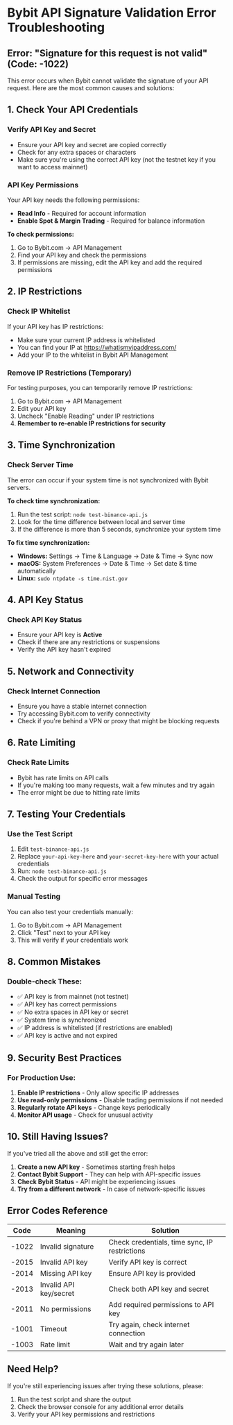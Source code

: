 # Bybit API Signature Validation Error Troubleshooting

## Error: "Signature for this request is not valid" (Code: -1022)

This error occurs when Bybit cannot validate the signature of your API request. Here are the most common causes and solutions:

## 1. Check Your API Credentials

### Verify API Key and Secret
- Ensure your API key and secret are copied correctly
- Check for any extra spaces or characters
- Make sure you're using the correct API key (not the testnet key if you want to access mainnet)

### API Key Permissions
Your API key needs the following permissions:
- **Read Info** - Required for account information
- **Enable Spot & Margin Trading** - Required for balance information

**To check permissions:**
1. Go to Bybit.com → API Management
2. Find your API key and check the permissions
3. If permissions are missing, edit the API key and add the required permissions

## 2. IP Restrictions

### Check IP Whitelist
If your API key has IP restrictions:
- Make sure your current IP address is whitelisted
- You can find your IP at https://whatismyipaddress.com/
- Add your IP to the whitelist in Bybit API Management

### Remove IP Restrictions (Temporary)
For testing purposes, you can temporarily remove IP restrictions:
1. Go to Bybit.com → API Management
2. Edit your API key
3. Uncheck "Enable Reading" under IP restrictions
4. **Remember to re-enable IP restrictions for security**

## 3. Time Synchronization

### Check Server Time
The error can occur if your system time is not synchronized with Bybit servers.

**To check time synchronization:**
1. Run the test script: `node test-binance-api.js`
2. Look for the time difference between local and server time
3. If the difference is more than 5 seconds, synchronize your system time

**To fix time synchronization:**
- **Windows:** Settings → Time & Language → Date & Time → Sync now
- **macOS:** System Preferences → Date & Time → Set date & time automatically
- **Linux:** `sudo ntpdate -s time.nist.gov`

## 4. API Key Status

### Check API Key Status
- Ensure your API key is **Active**
- Check if there are any restrictions or suspensions
- Verify the API key hasn't expired

## 5. Network and Connectivity

### Check Internet Connection
- Ensure you have a stable internet connection
- Try accessing Bybit.com to verify connectivity
- Check if you're behind a VPN or proxy that might be blocking requests

## 6. Rate Limiting

### Check Rate Limits
- Bybit has rate limits on API calls
- If you're making too many requests, wait a few minutes and try again
- The error might be due to hitting rate limits

## 7. Testing Your Credentials

### Use the Test Script
1. Edit `test-binance-api.js`
2. Replace `your-api-key-here` and `your-secret-key-here` with your actual credentials
3. Run: `node test-binance-api.js`
4. Check the output for specific error messages

### Manual Testing
You can also test your credentials manually:
1. Go to Bybit.com → API Management
2. Click "Test" next to your API key
3. This will verify if your credentials work

## 8. Common Mistakes

### Double-check These:
- ✅ API key is from mainnet (not testnet)
- ✅ API key has correct permissions
- ✅ No extra spaces in API key or secret
- ✅ System time is synchronized
- ✅ IP address is whitelisted (if restrictions are enabled)
- ✅ API key is active and not expired

## 9. Security Best Practices

### For Production Use:
1. **Enable IP restrictions** - Only allow specific IP addresses
2. **Use read-only permissions** - Disable trading permissions if not needed
3. **Regularly rotate API keys** - Change keys periodically
4. **Monitor API usage** - Check for unusual activity

## 10. Still Having Issues?

If you've tried all the above and still get the error:

1. **Create a new API key** - Sometimes starting fresh helps
2. **Contact Bybit Support** - They can help with API-specific issues
3. **Check Bybit Status** - API might be experiencing issues
4. **Try from a different network** - In case of network-specific issues

## Error Codes Reference

| Code | Meaning | Solution |
|------|---------|----------|
| -1022 | Invalid signature | Check credentials, time sync, IP restrictions |
| -2015 | Invalid API key | Verify API key is correct |
| -2014 | Missing API key | Ensure API key is provided |
| -2013 | Invalid API key/secret | Check both API key and secret |
| -2011 | No permissions | Add required permissions to API key |
| -1001 | Timeout | Try again, check internet connection |
| -1003 | Rate limit | Wait and try again later |

## Need Help?

If you're still experiencing issues after trying these solutions, please:
1. Run the test script and share the output
2. Check the browser console for any additional error details
3. Verify your API key permissions and restrictions 